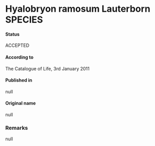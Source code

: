 Hyalobryon ramosum Lauterborn SPECIES
=======

#### Status
ACCEPTED

#### According to
The Catalogue of Life, 3rd January 2011

#### Published in
null

#### Original name
null

### Remarks
null